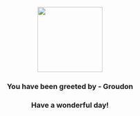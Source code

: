 <p align="center">
    <img src="https://raw.githubusercontent.com/PokeAPI/sprites/master/sprites/pokemon/383.png" width="150" height="150">
</p>
<h3 align="center">You have been greeted by - <b>Groudon</b></h3>
<h3 align="center">Have a wonderful day!</h3>
